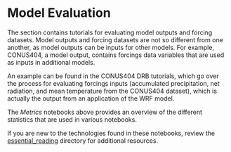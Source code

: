 # Model Evaluation

The section contains tutorials for evaluating model outputs and forcing datasets. Model outputs and forcing datasets are not so different from one another, as model outputs can be inputs for other models. For example,
CONUS404, a model output, contains forcings data variables that are used as inputs in additional models.

An example can be found in the CONUS404 DRB tutorials, which go over the
process for evaluating forcings inputs (accumulated precipitation, net
radiation, and mean temperature from the CONUS404 dataset), which is actually the output from an application of the WRF model.

The *Metrics* notebooks above provides an overview of the different statistics
that are used in various notebooks.

If you are new to the technologies found in these notebooks, review the
[essential_reading](../essential_reading) directory for additional
resources.
